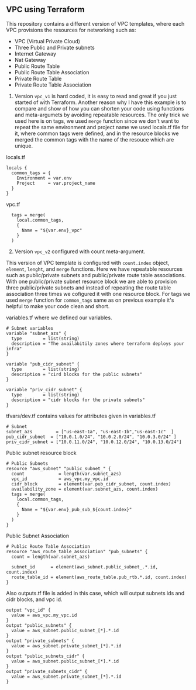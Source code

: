 ## VPC using Terraform

This repository contains a different version of VPC templates, where each VPC provisions the resources for networking such as:

- VPC (Virtual Private Cloud)
- Three Public and Private subnets
- Internet Gateway
- Nat Gateway
- Public Route Table
- Public Route Table Association
- Private Route Table
- Private Route Table Association

1. Version ```vpc_v1``` is hard coded, it is easy to read and great if you just started of with Terraform. Another reason why I have this example is to compare and show of how you can shorten your code using functions and meta-argumets by avoiding repeatable resources. The only trick we used here is on tags, we used ```merge``` function since we don't want to repeat the same environment and project name we used locals.tf file for it, where common tags were defined, and in the resource blocks we merged the common tags with the name of the resouce which are unique.

locals.tf
```
locals {
  common_tags = {
    Environment = var.env
    Project     = var.project_name
  }
}
```
vpc.tf
```
  tags = merge(
    local.common_tags,
    {
      Name = "${var.env}_vpc"
    }
  )
```

2. Version ```vpc_v2``` configured with count meta-argument. 

This version of VPC template is configured with ```count.index``` object, ```element```, ```lenght```, and ```merge``` functions. Here we have repeatable resources such as public/private subnets and public/private route table associations.  With one public/private subnet resource block we are able to provision three public/private subnets and instead of repeating the route table association three times we cofigured it with one resource block. For tags we used ```merge``` function for ```common_tags``` same as on previous example it's helpful to make your code clean and short.

variables.tf where we defined our variables.
```
# Subnet variables
variable "subnet_azs" {
  type        = list(string)
  description = "The availabitily zones where terraform deploys your infra"
}

variable "pub_cidr_subnet" {
  type        = list(string)
  description = "cird blocks for the public subnets"
}

variable "priv_cidr_subnet" {
  type        = list(string)
  description = "cidr blocks for the private subnets"
}
```

tfvars/dev.tf contains values for attributes given in variables.tf
```
# Subnet
subnet_azs         = ["us-east-1a", "us-east-1b","us-east-1c"  ]
pub_cidr_subnet  = ["10.0.1.0/24", "10.0.2.0/24", "10.0.3.0/24" ]
priv_cidr_subnet = ["10.0.11.0/24", "10.0.12.0/24", "10.0.13.0/24"]
```

Public subnet resource block
```
# Public Subnets
resource "aws_subnet" "public_subnet_" {
  count             = length(var.subnet_azs)
  vpc_id            = aws_vpc.my_vpc.id
  cidr_block        = element(var.pub_cidr_subnet, count.index)
  availability_zone = element(var.subnet_azs, count.index)
  tags = merge(
    local.common_tags,
    {
      Name = "${var.env}_pub_sub_${count.index}"
    }
  )
}
```

Public Subnet Association
```
# Public Route Table Association
resource "aws_route_table_association" "pub_subnets" {
  count = length(var.subnet_azs)

  subnet_id      = element(aws_subnet.public_subnet_.*.id, count.index)
  route_table_id = element(aws_route_table.pub_rtb.*.id, count.index)
}
```

Also outputs.tf file is added in this case, which will output subnets ids and cidr blocks, and vpc id.
```
output "vpc_id" {
  value = aws_vpc.my_vpc.id
}
output "public_subnets" {
  value = aws_subnet.public_subnet_[*].*.id
}
output "private_subnets" {
  value = aws_subnet.private_subnet_[*].*.id
}
output "public_subnets_cidr" {
  value = aws_subnet.public_subnet_[*].*.id
}
output "private_subnets_cidr" {
  value = aws_subnet.private_subnet_[*].*.id
}
```